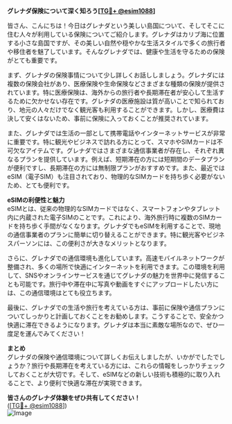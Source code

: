 **グレナダ保険について深く知ろう[[TG💪+ @esim1088](https://t.me/s/esim1088)]**

皆さん、こんにちは！今日はグレナダという美しい島国について、そしてそこに住む人々が利用している保険についてご紹介します。グレナダはカリブ海に位置する小さな島国ですが、その美しい自然や穏やかな生活スタイルで多くの旅行者や移住者を魅了しています。そんなグレナダでは、健康や生活を守るための保険がとても重要です。

まず、グレナダの保険事情について少し詳しくお話ししましょう。グレナダには複数の保険会社があり、医療保険や生命保険などさまざまな種類の保険が提供されています。特に医療保険は、海外からの旅行者や長期滞在者が安心して生活するために欠かせない存在です。グレナダの医療施設は質が高いことで知られており、地元の人々だけでなく観光客も利用することができます。しかし、医療費は決して安くはないため、事前に保険に入っておくことが推奨されています。

また、グレナダでは生活の一部として携帯電話やインターネットサービスが非常に重要です。特に観光やビジネスで訪れる方にとって、スマホやSIMカードは不可欠なアイテムです。グレナダではさまざまな通信事業者が存在し、それぞれ異なるプランを提供しています。例えば、短期滞在の方には短期間のデータプランが便利ですし、長期滞在の方には無制限プランがおすすめです。また、最近ではeSIM（電子SIM）も注目されており、物理的なSIMカードを持ち歩く必要がないため、とても便利です。

**eSIMの利便性と魅力**  
eSIMとは、従来の物理的なSIMカードではなく、スマートフォンやタブレット内に内蔵された電子SIMのことです。これにより、海外旅行時に複数のSIMカードを持ち歩く手間がなくなります。グレナダでもeSIMを利用することで、現地の通信事業者のプランに簡単に切り替えることができます。特に観光客やビジネスパーソンには、この便利さが大きなメリットとなります。

さらに、グレナダでの通信環境も進化しています。高速モバイルネットワークが整備され、多くの場所で快適にインターネットを利用できます。この環境を利用して、SNSやオンラインサービスを通じてグレナダの魅力を世界中に発信することも可能です。旅行中や滞在中に写真や動画をすぐにアップロードしたい方には、この通信環境はとても役立ちます。

最後に、グレナダでの生活や旅行を考えている方は、事前に保険や通信プランについてしっかりと計画しておくことをお勧めします。こうすることで、安全かつ快適に滞在できるようになります。グレナダは本当に素敵な場所なので、ぜひ一度足を運んでみてください！

**まとめ**  
グレナダの保険や通信環境について詳しくお伝えしましたが、いかがでしたでしょうか？旅行や長期滞在を考えている方には、これらの情報をしっかりチェックしておくことが大切です。そして、eSIMなどの新しい技術も積極的に取り入れることで、より便利で快適な滞在が実現できます。

**皆さんのグレナダ体験をぜひ共有してください！**  
([[TG💪+ @esim1088](https://t.me/s/esim1088)])  
![Image](https://i.postimg.cc/Y0z9fWf4/image.png)